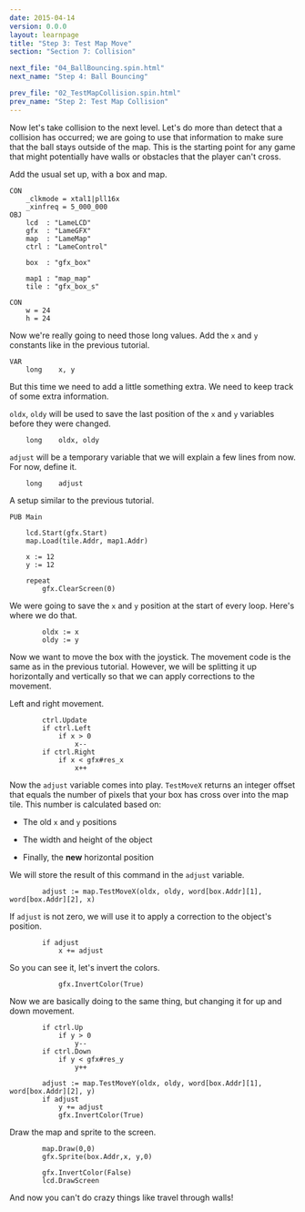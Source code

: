 ```yaml
---
date: 2015-04-14
version: 0.0.0
layout: learnpage
title: "Step 3: Test Map Move"
section: "Section 7: Collision"

next_file: "04_BallBouncing.spin.html"
next_name: "Step 4: Ball Bouncing"

prev_file: "02_TestMapCollision.spin.html"
prev_name: "Step 2: Test Map Collision"
---
```


Now let's take collision to the next level. Let's do more than detect that a collision has occurred; we are going to use that information to make sure that the ball stays outside of the map. This is the starting point for any game that might potentially have walls or obstacles that the player can't cross.

Add the usual set up, with a box and map.

    CON
        _clkmode = xtal1|pll16x
        _xinfreq = 5_000_000
    OBJ
        lcd  : "LameLCD"
        gfx  : "LameGFX"
        map  : "LameMap"
        ctrl : "LameControl"

        box  : "gfx_box"

        map1 : "map_map"
        tile : "gfx_box_s"

    CON
        w = 24
        h = 24

Now we're really going to need those long values. Add the `x` and `y` constants like in the previous tutorial.

    VAR
        long    x, y

But this time we need to add a little something extra. We need to keep track of some extra information.

`oldx`, `oldy` will be used to save the last position of the `x` and `y` variables before they were changed.

        long    oldx, oldy

`adjust` will be a temporary variable that we will explain a few lines from now. For now, define it.

        long    adjust

A setup similar to the previous tutorial.

    PUB Main

        lcd.Start(gfx.Start)
        map.Load(tile.Addr, map1.Addr)

        x := 12
        y := 12

        repeat
            gfx.ClearScreen(0)

We were going to save the `x` and `y` position at the start of every loop. Here's where we do that.

            oldx := x
            oldy := y

Now we want to move the box with the joystick. The movement code is the same as in the previous tutorial. However, we will be splitting it up horizontally and vertically so that we can apply corrections to the movement.

Left and right movement.

            ctrl.Update
            if ctrl.Left
                if x > 0
                    x--
            if ctrl.Right
                if x < gfx#res_x
                    x++

Now the `adjust` variable comes into play. `TestMoveX` returns an integer offset that equals the number of pixels that your box has cross over into the map tile. This number is calculated based on:

* The old `x` and `y` positions

* The width and height of the object

* Finally, the **new** horizontal position

We will store the result of this command in the `adjust` variable.

            adjust := map.TestMoveX(oldx, oldy, word[box.Addr][1], word[box.Addr][2], x)

If `adjust` is not zero, we will use it to apply a correction to the object's position.

            if adjust
                x += adjust

So you can see it, let's invert the colors.

                gfx.InvertColor(True)

Now we are basically doing to the same thing, but changing it for up and down movement.

            if ctrl.Up
                if y > 0
                    y--
            if ctrl.Down
                if y < gfx#res_y
                    y++

            adjust := map.TestMoveY(oldx, oldy, word[box.Addr][1], word[box.Addr][2], y)
            if adjust
                y += adjust
                gfx.InvertColor(True)

Draw the map and sprite to the screen.

            map.Draw(0,0)
            gfx.Sprite(box.Addr,x, y,0)

            gfx.InvertColor(False)
            lcd.DrawScreen

And now you can't do crazy things like travel through walls!
